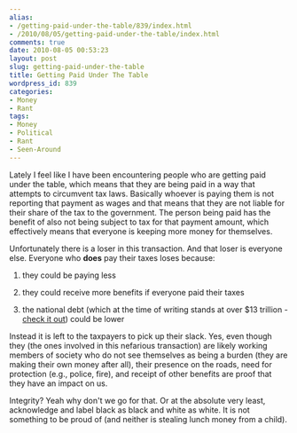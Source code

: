 ```yaml
---
alias:
- /getting-paid-under-the-table/839/index.html
- /2010/08/05/getting-paid-under-the-table/index.html
comments: true
date: 2010-08-05 00:53:23
layout: post
slug: getting-paid-under-the-table
title: Getting Paid Under The Table
wordpress_id: 839
categories:
- Money
- Rant
tags:
- Money
- Political
- Rant
- Seen-Around
---
```


Lately I feel like I have been encountering people who are getting paid under the table, which means that they are being paid in a way that attempts to circumvent tax laws.  Basically whoever is paying them is not reporting that payment as wages and that means that they are not liable for their share of the tax to the government.  The person being paid has the benefit of also not being subject to tax for that payment amount, which effectively means that everyone is keeping more money for themselves.

Unfortunately there is a loser in this transaction.  And that loser is everyone else.  Everyone who **does** pay their taxes loses because:




  1. they could be paying less


  2. they could receive more benefits if everyone paid their taxes


  3. the national debt (which at the time of writing stands at over $13 trillion - [check it out](http://www.brillig.com/debt_clock/)) could be lower



Instead it is left to the taxpayers to pick up their slack.  Yes, even though they (the ones involved in this nefarious transaction) are likely working members of society who do not see themselves as being a burden (they are making their own money after all), their presence on the roads, need for protection (e.g., police, fire), and receipt of other benefits are proof that they have an impact on us.

Integrity?  Yeah why don't we go for that.  Or at the absolute very least, acknowledge and label black as black and white as white.  It is not something to be proud of (and neither is stealing lunch money from a child).

